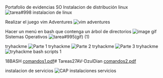 Portafolio de evidencias SO
Instalacion de distribución linux
![tarea#998 instalacion de linux](https://github.com/dianadzc/Tareas27AV-DzulDiana/assets/117612218/3e91483a-4e84-4277-8a86-e451d6684a6e)

Realizar el juego vim Adventures
![vim adventures](https://github.com/dianadzc/Tareas27AV-DzulDiana/assets/117612218/1b2aa08b-9331-4ce3-abe8-a6f87b9c1a37)

Hacer un menú en bash que contenga un árbol de directorios
![image](https://github.com/dianadzc/Tareas27AV-DzulDiana/assets/117612218/ae19c5c5-70ea-4e41-9199-19bad5ca2496)
gif Sistemas Operativos
![tarea#995(gif) (1)](https://github.com/dianadzc/Tareas27AV-DzulDiana/assets/117612218/d2c05a35-1d18-403f-b74a-47c715dfac03)

tryhackme
![Parte 1 tryhackme](https://github.com/dianadzc/Tareas27AV-DzulDiana/assets/117612218/199cdefc-8dad-4808-bbc9-03ad9f29622f)
![Parte 2 tryhackme](https://github.com/dianadzc/Tareas27AV-DzulDiana/assets/117612218/3094d834-299f-4e38-aca4-6aa15c193995)
![Parte 3 tryhackme](https://github.com/dianadzc/Tareas27AV-DzulDiana/assets/117612218/e4939b2b-9530-446b-8217-2df9a7eeba7e)
![tryhackme bash scripts 1](https://github.com/dianadzc/Tareas27AV-DzulDiana/assets/117612218/601223ed-f2c3-4f3b-9908-2ab3e1eb3d69)

18BASH
[comandos1.pdf](https://github.com/dianadzc/Tareas27AV-DzulDiana/files/13587210/comandos1.pdf)# Tareas27AV-DzulDian
[comandos2.pdf](https://github.com/dianadzc/Tareas27AV-DzulDiana/files/13587211/comandos2.pdf)

instalacion de servicios
![CAP instalaciones servicios](https://github.com/dianadzc/Tareas27AV-DzulDiana/assets/117612218/b54b721f-32cf-4357-97a9-50e9d7dc4297)


